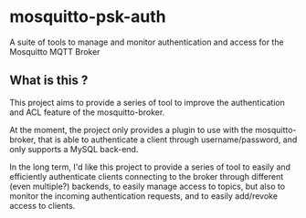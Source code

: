 # mosquitto-psk-auth 

A suite of tools to manage and monitor authentication and access for the 
Mosquitto MQTT Broker

## What is this ?

This project aims to provide a series of tool to improve the authentication
and ACL feature of the mosquitto-broker.

At the moment, the project only provides a plugin to use with the 
mosquitto-broker, that is able to authenticate a client through username/password, and
only supports a MySQL back-end.

In the long term, I'd like this project to provide a series of tool to easily
and efficiently authenticate clients connecting to the broker through different
(even multiple?) backends, to easily manage access to topics, but also to monitor 
the incoming authentication requests, and to easily add/revoke access to clients.
